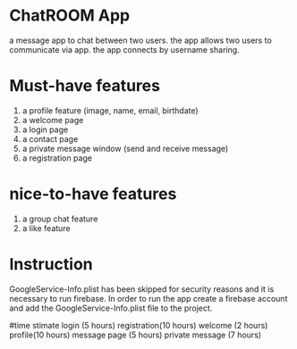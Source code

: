 # ChatROOM App

a message app to chat between two users. the app allows two users to communicate via app. the app connects by username sharing. 

# Must-have features
1) a profile feature (image, name, email, birthdate)
2) a welcome page
3) a login page
4) a contact page
5) a private message window (send and receive message)
6) a registration page 

# nice-to-have features
1) a group chat feature 
2) a like feature 

# Instruction

GoogleService-Info.plist has been skipped for security reasons and it is necessary to run firebase. 
In order to run the app create a firebase account and add the GoogleService-Info.plist file to the project.

#time stimate
login (5 hours)
registration(10 hours)
welcome (2 hours)
profile(10 hours)
message page (5 hours)
private message (7 hours)




